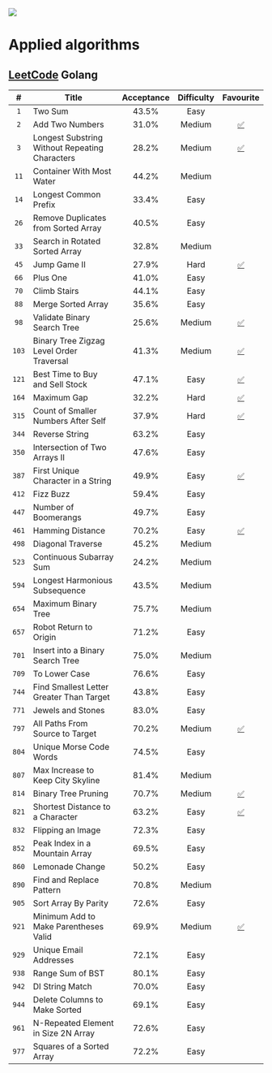 ![](https://img.shields.io/badge/status-in_development-yellow.svg)

# Applied algorithms


## [LeetCode](https://leetcode.com) Golang

| # | Title | Acceptance | Difficulty | Favourite |
|:---:| --- | :---: | :---: | :---: |
|`1`| Two Sum | 43.5% | Easy ||
|`2`| Add Two Numbers | 31.0% | Medium |[✅](https://leetcode.com/list/tgix29s)|
|`3`| Longest Substring Without Repeating Characters | 28.2% | Medium |[✅](https://leetcode.com/list/tgix29s)|
|`11`| Container With Most Water | 44.2% | Medium ||
|`14`| Longest Common Prefix | 33.4% | Easy ||
|`26`| Remove Duplicates from Sorted Array | 40.5% | Easy ||
|`33`| Search in Rotated Sorted Array | 32.8% | Medium ||
|`45`| Jump Game II | 27.9% | Hard |[✅](https://leetcode.com/list/tgix29s)|
|`66`| Plus One | 41.0% | Easy ||
|`70`| Climb Stairs | 44.1% | Easy ||
|`88`| Merge Sorted Array | 35.6% | Easy ||
|`98`| Validate Binary Search Tree | 25.6% | Medium |[✅](https://leetcode.com/list/tgix29s)|
|`103`| Binary Tree Zigzag Level Order Traversal | 41.3% | Medium |[✅](https://leetcode.com/list/tgix29s)|
|`121`| Best Time to Buy and Sell Stock | 47.1% | Easy |[✅](https://leetcode.com/list/tgix29s)|  
|`164`| Maximum Gap | 32.2% | Hard |[✅](https://leetcode.com/list/tgix29s)|
|`315`| Count of Smaller Numbers After Self | 37.9% | Hard |[✅](https://leetcode.com/list/tgix29s)| 
|`344`| Reverse String | 63.2% | Easy ||
|`350`| Intersection of Two Arrays II | 47.6% | Easy ||
|`387`| First Unique Character in a String | 49.9% | Easy |[✅](https://leetcode.com/list/tgix29s)| 
|`412`| Fizz Buzz | 59.4% | Easy ||
|`447`| Number of Boomerangs | 49.7% | Easy ||
|`461`| Hamming Distance | 70.2% | Easy |[✅](https://leetcode.com/list/tgix29s)| 
|`498`| Diagonal Traverse | 45.2% | Medium ||
|`523`| Continuous Subarray Sum | 24.2% | Medium ||
|`594`| Longest Harmonious Subsequence | 43.5% | Medium ||
|`654`| Maximum Binary Tree | 75.7% | Medium ||
|`657`| Robot Return to Origin | 71.2% | Easy ||
|`701`| Insert into a Binary Search Tree | 75.0% | Medium ||
|`709`| To Lower Case | 76.6% | Easy ||
|`744`| Find Smallest Letter Greater Than Target | 43.8% | Easy ||
|`771`| Jewels and Stones | 83.0% | Easy ||
|`797`| All Paths From Source to Target | 70.2% | Medium |[✅](https://leetcode.com/list/tgix29s)|
|`804`| Unique Morse Code Words | 74.5% | Easy ||
|`807`| Max Increase to Keep City Skyline  | 81.4% | Medium ||
|`814`| Binary Tree Pruning | 70.7% | Medium |[✅](https://leetcode.com/list/tgix29s)|
|`821`| Shortest Distance to a Character | 63.2% | Easy |[✅](https://leetcode.com/list/tgix29s)|
|`832`| Flipping an Image | 72.3% | Easy ||
|`852`| Peak Index in a Mountain Array | 69.5% | Easy ||
|`860`| Lemonade Change | 50.2% | Easy ||
|`890`| Find and Replace Pattern | 70.8% | Medium ||
|`905`| Sort Array By Parity | 72.6% | Easy ||
|`921`| Minimum Add to Make Parentheses Valid | 69.9% | Medium |[✅](https://leetcode.com/list/tgix29s)|
|`929`| Unique Email Addresses | 72.1% | Easy ||
|`938`| Range Sum of BST | 80.1% | Easy ||
|`942`| DI String Match | 70.0% | Easy ||
|`944`| Delete Columns to Make Sorted | 69.1% | Easy ||
|`961`| N-Repeated Element in Size 2N Array | 72.6% | Easy ||
|`977`| Squares of a Sorted Array | 72.2% | Easy ||
